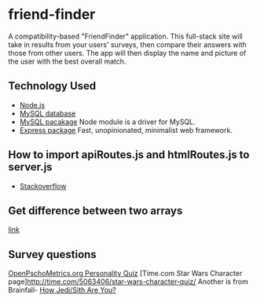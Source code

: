 # friend-finder
A compatibility-based "FriendFinder" application. This full-stack site will take in results from your users' surveys, then compare their answers with those from other users. The app will then display the name and picture of the user with the best overall match.

## Technology Used
* [Node.js](https://nodejs.org/)
* [MySQL database](https://www.mysql.com/)
* [MySQL pacakage](https://www.npmjs.com/package/mysql) Node module is a driver for MySQL. 
* [Express package](https://www.npmjs.com/package/express) Fast, unopinionated, minimalist web framework.

## How to import apiRoutes.js and htmlRoutes.js to server.js
* [Stackoverflow](https://stackoverflow.com/questions/10090414/express-how-to-pass-app-instance-to-routes-from-a-different-file)

## Get difference between two arrays
[link](https://www.w3resource.com/javascript-exercises/javascript-array-exercise-23.php)

## Survey questions
[OpenPschoMetrics.org Personality Quiz](https://openpsychometrics.org/printable/big-five-personality-test.pdf)
[Time.com Star Wars Character page]http://time.com/5063406/star-wars-character-quiz/
Another is from Brainfall- [How Jedi/Sith Are You?](https://brainfall.com/quizzes/how-jedi-sith-are-you/)